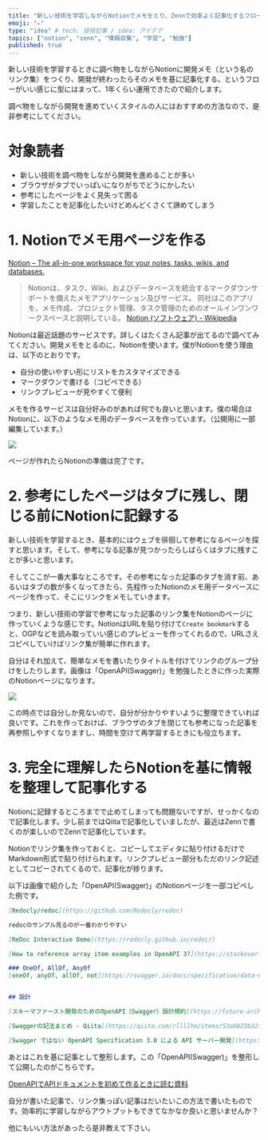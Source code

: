 ```yaml
---
title: "新しい技術を学習しながらNotionでメモをとり、Zennで効率よく記事化するフロー"
emoji: "✏️"
type: "idea" # tech: 技術記事 / idea: アイデア
topics: ["notion", "zenn", "情報収集", "学習", "勉強"]
published: true
---
```


新しい技術を学習するときに調べ物をしながらNotionに開発メモ（という名のリンク集）をつくり、開発が終わったらそのメモを基に記事化する、というフローがいい感じに型にはまって、1年くらい運用できたので紹介します。

調べ物をしながら開発を進めていくスタイルの人にはおすすめの方法なので、是非参考にしてください。

# 対象読者

- 新しい技術を調べ物をしながら開発を進めることが多い
- ブラウザがタブでいっぱいになりがちでどうにかしたい
- 参考にしたページをよく見失って困る
- 学習したことを記事化したいけどめんどくさくて諦めてしまう

# 1. Notionでメモ用ページを作る

[Notion – The all-in-one workspace for your notes, tasks, wikis, and databases.](https://www.notion.so/product)

> Notionは、タスク、Wiki、およびデータベースを統合するマークダウンサポートを備えたメモアプリケーション及びサービス。 同社はこのアプリを、メモ作成、プロジェクト管理、タスク管理のためのオールインワンワークスペースと説明している。
> [Notion (ソフトウェア) - Wikipedia](https://ja.wikipedia.org/wiki/Notion_(%E3%82%BD%E3%83%95%E3%83%88%E3%82%A6%E3%82%A7%E3%82%A2))

Notionは最近話題のサービスです。詳しくはたくさん記事が出てるので調べてみてください。開発メモをとるのに、Notionを使います。僕がNotionを使う理由は、以下のとおりです。

- 自分の使いやすい形にリストをカスタマイズできる
- マークダウンで書ける（コピペできる）
- リンクプレビューが見やすくて便利

メモを作るサービスは自分好みのがあれば何でも良いと思います。僕の場合はNotionに、以下のようなメモ用のデータベースを作っています。（公開用に一部編集しています。）

![](https://storage.googleapis.com/zenn-user-upload/j2whrrd8w5q0puilq688qk7t2qjo)


ページが作れたらNotionの準備は完了です。

# 2. 参考にしたページはタブに残し、閉じる前にNotionに記録する

新しい技術を学習するとき、基本的にはウェブを徘徊して参考になるページを探すと思います。そして、参考になる記事が見つかったらしばらくはタブに残すことが多いと思います。

そしてここが一番大事なところです。その参考になった記事のタブを消す前、あるいはタブの数が多くなってきたら、先程作ったNotionのメモ用データベースにページを作って、そこにリンクをメモしていきます。

つまり、新しい技術の学習で参考になった記事のリンク集をNotionのページに作っていくような感じです。NotionはURLを貼り付けて`Create bookmark`すると、OGPなどを読み取っていい感じのプレビューを作ってくれるので、URLさえコピペしていけばリンク集が簡単に作れます。

自分はそれ加えて、簡単なメモを書いたりタイトルを付けてリンクのグループ分けをしたりします。画像は「OpenAPI(Swagger)」を勉強したときに作った実際のNotionページになります。

![](https://storage.googleapis.com/zenn-user-upload/0y3916f3dc7yyxgp4ztz2fwxcqop)

この時点では自分しか見ないので、自分が分かりやすいように整理できていれば良いです。これを作っておけば、ブラウザのタブを閉じても参考になった記事を再参照しやすくなりますし、時間を空けて再学習するときにも役立ちます。

# 3. 完全に理解したらNotionを基に情報を整理して記事化する

Notionに記録するところまでで止めてしまっても問題ないですが、せっかくなので記事化します。少し前まではQiitaで記事化していましたが、最近はZennで書くのが楽しいのでZennで記事化しています。

Notionでリンク集を作っておくと、コピーしてエディタに貼り付けるだけでMarkdown形式で貼り付けられます。リンクプレビュー部分もただのリンク記述としてコピーされてくるので、記事化が捗ります。

以下は画像で紹介した「OpenAPI(Swagger)」のNotionページを一部コピペした例です。

```markdown
[Redocly/redoc](https://github.com/Redocly/redoc)

redocのサンプル見るのが一番わかりやすい

[ReDoc Interactive Demo](https://redocly.github.io/redoc/)

[How to reference array item examples in OpenAPI 3?](https://stackoverflow.com/questions/49839121/how-to-reference-array-item-examples-in-openapi-3)

### OneOf, AllOf, AnyOf
[oneOf, anyOf, allOf, not](https://swagger.io/docs/specification/data-models/oneof-anyof-allof-not/)


## 設計

[スキーマファースト開発のためのOpenAPI（Swagger）設計規約](https://future-architect.github.io/articles/20200409/)

[Swaggerの記法まとめ - Qiita](https://qiita.com/rllllho/items/53a0023b32f4c0f8eabb)

[Swagger ではない OpenAPI Specification 3.0 による API サーバー開発](https://www.slideshare.net/techblogyahoo/swagger-openapi-specification-30-api)
```

あとはこれを基に記事として整形します。この「OpenAPI(Swagger)」を整形して公開したのがこちらです。

[OpenAPIでAPIドキュメントを初めて作るときに読む資料](https://zenn.dev/d_forest/articles/bec25d3a1b111ed37a09)

自分が書いた記事で、リンク集っぽい記事はだいたいこの方法で書いたものです。効率的に学習しながらアウトプットもできてなかなか良いと思いませんか？

他にもいい方法があったら是非教えて下さい。
